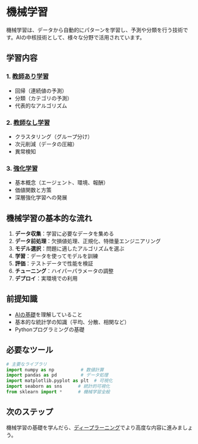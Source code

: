 # 機械学習

機械学習は、データから自動的にパターンを学習し、予測や分類を行う技術です。AIの中核技術として、様々な分野で活用されています。

## 学習内容

### 1. [教師あり学習](./教師あり学習/README.md)
- 回帰（連続値の予測）
- 分類（カテゴリの予測）
- 代表的なアルゴリズム

### 2. [教師なし学習](./教師なし学習/README.md)
- クラスタリング（グループ分け）
- 次元削減（データの圧縮）
- 異常検知

### 3. [強化学習](./強化学習/README.md)
- 基本概念（エージェント、環境、報酬）
- 価値関数と方策
- 深層強化学習への発展

## 機械学習の基本的な流れ

1. **データ収集**：学習に必要なデータを集める
2. **データ前処理**：欠損値処理、正規化、特徴量エンジニアリング
3. **モデル選択**：問題に適したアルゴリズムを選ぶ
4. **学習**：データを使ってモデルを訓練
5. **評価**：テストデータで性能を検証
6. **チューニング**：ハイパーパラメータの調整
7. **デプロイ**：実環境での利用

## 前提知識

- [AIの基礎](../基礎/README.md)を理解していること
- 基本的な統計学の知識（平均、分散、相関など）
- Pythonプログラミングの基礎

## 必要なツール

```python
# 主要なライブラリ
import numpy as np          # 数値計算
import pandas as pd         # データ処理
import matplotlib.pyplot as plt  # 可視化
import seaborn as sns      # 統計的可視化
from sklearn import *      # 機械学習全般
```

## 次のステップ

機械学習の基礎を学んだら、[ディープラーニング](../ディープラーニング/README.md)でより高度な内容に進みましょう。